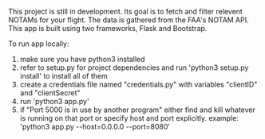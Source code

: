 
This project is still in development. Its goal is to fetch and filter relevent NOTAMs for your flight. The data is gathered from the FAA's NOTAM API. This app is built using two frameworks, Flask and Bootstrap.

To run app locally:

1) make sure you have python3 installed
2) refer to setup.py for project dependencies and run 'python3 setup.py install' to install all of them
3) create a credentials file named "credentials.py" with variables "clientID" and "clientSecret"
4) run 'python3 app.py'
5) if "Port 5000 is in use by another program" either find and kill whatever is running on that port or specify host
	and port explicitly. example: 'python3 app.py --host=0.0.0.0 --port=8080'

	